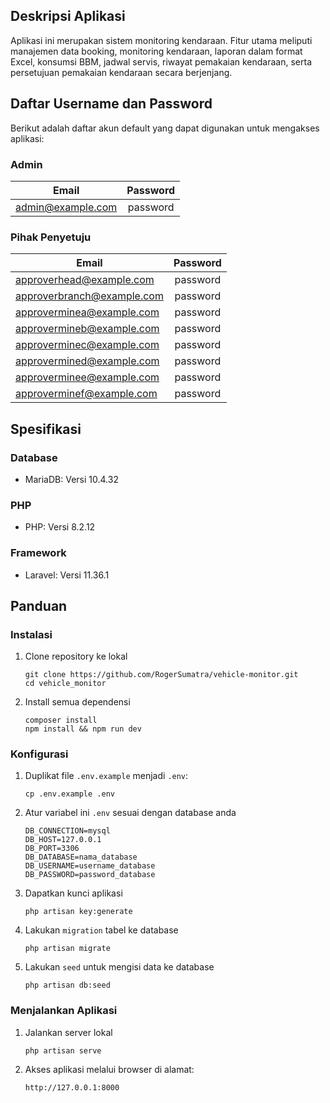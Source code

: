
## Deskripsi Aplikasi

Aplikasi ini merupakan sistem monitoring kendaraan. Fitur utama meliputi manajemen data booking, monitoring kendaraan, laporan dalam format Excel, konsumsi BBM, jadwal servis, riwayat pemakaian kendaraan, serta persetujuan pemakaian kendaraan secara berjenjang.

## Daftar Username dan Password

Berikut adalah daftar akun default yang dapat digunakan untuk mengakses aplikasi:

### Admin
| Email         | Password      |
| ------------- |:-------------:|
| admin@example.com      | password |

### Pihak Penyetuju
| Email         | Password      |
| ------------- |:-------------:|
| approverhead@example.com      | password |
| approverbranch@example.com      | password |
| approverminea@example.com      | password |
| approvermineb@example.com      | password |
| approverminec@example.com      | password |
| approvermined@example.com      | password |
| approverminee@example.com      | password |
| approverminef@example.com      | password |

## Spesifikasi

### Database

- MariaDB: Versi 10.4.32

### PHP

- PHP: Versi 8.2.12

### Framework

- Laravel: Versi 11.36.1

## Panduan

### Instalasi

1. Clone repository ke lokal
   ```
   git clone https://github.com/RogerSumatra/vehicle-monitor.git
   cd vehicle_monitor
   ```

2. Install semua dependensi
   ```
   composer install
   npm install && npm run dev
   ```

### Konfigurasi

1. Duplikat file `.env.example` menjadi `.env`:
   ```
   cp .env.example .env
   ```

3. Atur variabel ini `.env` sesuai dengan database anda
   ```
   DB_CONNECTION=mysql
   DB_HOST=127.0.0.1
   DB_PORT=3306
   DB_DATABASE=nama_database
   DB_USERNAME=username_database
   DB_PASSWORD=password_database
   ```

4. Dapatkan kunci aplikasi
   
   ```
   php artisan key:generate
   ```

5. Lakukan `migration` tabel ke database
   ```
   php artisan migrate
   ```

7. Lakukan `seed` untuk mengisi data ke database
   ```
   php artisan db:seed
   ```

### Menjalankan Aplikasi

1. Jalankan server lokal
   ```
   php artisan serve
   ```

3. Akses aplikasi melalui browser di alamat:
   ```
   http://127.0.0.1:8000
   ```
